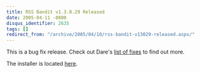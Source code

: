```yaml
---
title: RSS Bandit v1.3.0.29 Released
date: 2005-04-11 -0800
disqus_identifier: 2635
tags: []
redirect_from: "/archive/2005/04/10/rss-bandit-v13029-released.aspx/"
---
```


This is a bug fix release. Check out Dare's [list of
fixes](http://www.25hoursaday.com/weblog/PermaLink.aspx?guid=d927626a-751d-4494-8366-57f0e2a7aedf)
to find out more.

The installer is located
[here](http://sourceforge.net/project/showfiles.php?group_id=96589&package_id=103276&release_id=319784).

